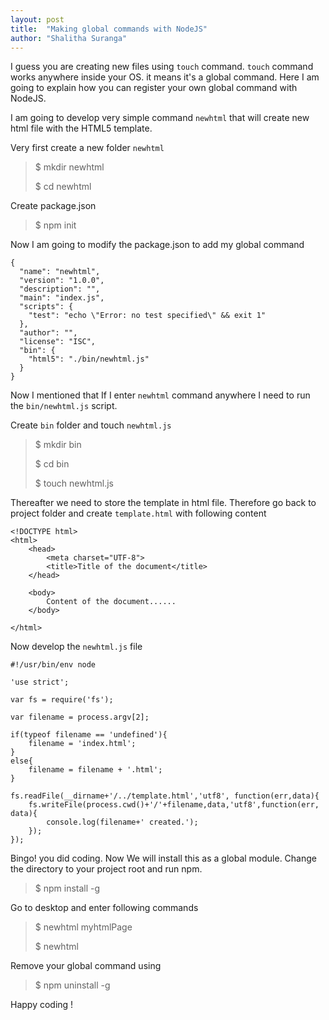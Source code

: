 ```yaml
---
layout: post
title:  "Making global commands with NodeJS"
author: "Shalitha Suranga"
---
```


I guess you are creating new files using `touch` command. `touch` command works anywhere inside your OS. it means it's a global command. Here I am going to explain how you can register your own global command with NodeJS. 

I am going to develop very simple command `newhtml` that will create new html file with the HTML5 template.

Very first create a new folder `newhtml` 


> $ mkdir newhtml
> 
> $ cd newhtml

Create package.json

> $ npm init

Now I am going to modify the package.json to add my global command

    {
      "name": "newhtml",
      "version": "1.0.0",
      "description": "",
      "main": "index.js",
      "scripts": {
        "test": "echo \"Error: no test specified\" && exit 1"
      },
      "author": "",
      "license": "ISC",
      "bin": {
    	"html5": "./bin/newhtml.js"
      }
    }


Now I mentioned that If I enter `newhtml` command anywhere I need to run the `bin/newhtml.js` script.

Create `bin` folder and touch `newhtml.js`

> $ mkdir bin
> 
> $ cd bin
> 
> $ touch newhtml.js

Thereafter we need to store the template in html file. Therefore go back to project folder and create `template.html` with following content

    <!DOCTYPE html>
    <html>
    	<head>
    		<meta charset="UTF-8">
    		<title>Title of the document</title>
    	</head>
    
    	<body>
    		Content of the document......
    	</body>
    
    </html>

Now develop the `newhtml.js` file

    #!/usr/bin/env node
    
    'use strict';
    
    var fs = require('fs'); 
    
    var filename = process.argv[2];
    
    if(typeof filename == 'undefined'){
    	filename = 'index.html';
    }
    else{
    	filename = filename + '.html';
    }
    
    fs.readFile(__dirname+'/../template.html','utf8', function(err,data){
    	fs.writeFile(process.cwd()+'/'+filename,data,'utf8',function(err, data){
    		console.log(filename+' created.');
    	});
    });


Bingo! you did coding. Now We will install this as a global module. Change the directory to your project root and run npm.

> $ npm install -g

Go to desktop and enter following commands

> $ newhtml myhtmlPage
>  
> $ newhtml 

Remove your global command using

> $ npm uninstall -g


Happy coding !
















